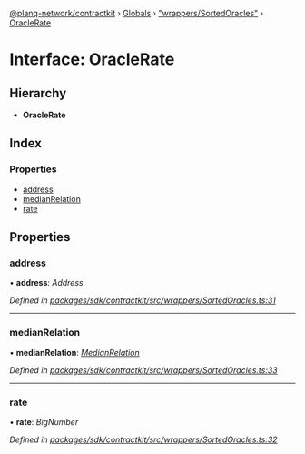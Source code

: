 [@planq-network/contractkit](../README.md) › [Globals](../globals.md) › ["wrappers/SortedOracles"](../modules/_wrappers_sortedoracles_.md) › [OracleRate](_wrappers_sortedoracles_.oraclerate.md)

# Interface: OracleRate

## Hierarchy

* **OracleRate**

## Index

### Properties

* [address](_wrappers_sortedoracles_.oraclerate.md#address)
* [medianRelation](_wrappers_sortedoracles_.oraclerate.md#medianrelation)
* [rate](_wrappers_sortedoracles_.oraclerate.md#rate)

## Properties

###  address

• **address**: *Address*

*Defined in [packages/sdk/contractkit/src/wrappers/SortedOracles.ts:31](https://github.com/planq-network/planq-sdk/blob/master/packages/sdk/contractkit/src/wrappers/SortedOracles.ts#L31)*

___

###  medianRelation

• **medianRelation**: *[MedianRelation](../enums/_wrappers_sortedoracles_.medianrelation.md)*

*Defined in [packages/sdk/contractkit/src/wrappers/SortedOracles.ts:33](https://github.com/planq-network/planq-sdk/blob/master/packages/sdk/contractkit/src/wrappers/SortedOracles.ts#L33)*

___

###  rate

• **rate**: *BigNumber*

*Defined in [packages/sdk/contractkit/src/wrappers/SortedOracles.ts:32](https://github.com/planq-network/planq-sdk/blob/master/packages/sdk/contractkit/src/wrappers/SortedOracles.ts#L32)*
